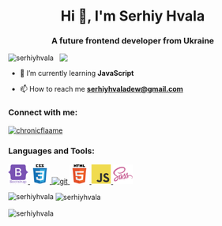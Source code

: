 <h1 align="center">Hi 👋, I'm Serhiy Hvala</h1>
<h3 align="center">A future frontend developer from Ukraine</h3>
<img align="right" width="400" src="https://i.pinimg.com/originals/e4/26/70/e426702edf874b181aced1e2fa5c6cde.gif">

<p align="left"> <img src="https://komarev.com/ghpvc/?username=serhiyhvala&label=Profile%20views&color=0e75b6&style=plastic" alt="serhiyhvala" /> </p>

- 🌱 I’m currently learning **JavaScript**

- 📫 How to reach me **serhiyhvaladew@gmail.com**

<h3 align="left">Connect with me:</h3>
<p align="left">
<a href="https://instagram.com/chronicflaame" target="blank"><img align="center" src="https://raw.githubusercontent.com/rahuldkjain/github-profile-readme-generator/master/src/images/icons/Social/instagram.svg" alt="chronicflaame" height="30" width="40" /></a>
</p>

<h3 align="left">Languages and Tools:</h3>
<p align="left"> <a href="https://getbootstrap.com" target="_blank" rel="noreferrer"> <img src="https://raw.githubusercontent.com/devicons/devicon/master/icons/bootstrap/bootstrap-plain-wordmark.svg" alt="bootstrap" width="40" height="40"/> </a> <a href="https://www.w3schools.com/css/" target="_blank" rel="noreferrer"> <img src="https://raw.githubusercontent.com/devicons/devicon/master/icons/css3/css3-original-wordmark.svg" alt="css3" width="40" height="40"/> </a> <a href="https://git-scm.com/" target="_blank" rel="noreferrer"> <img src="https://www.vectorlogo.zone/logos/git-scm/git-scm-icon.svg" alt="git" width="40" height="40"/> </a> <a href="https://www.w3.org/html/" target="_blank" rel="noreferrer"> <img src="https://raw.githubusercontent.com/devicons/devicon/master/icons/html5/html5-original-wordmark.svg" alt="html5" width="40" height="40"/> </a> <a href="https://developer.mozilla.org/en-US/docs/Web/JavaScript" target="_blank" rel="noreferrer"> <img src="https://raw.githubusercontent.com/devicons/devicon/master/icons/javascript/javascript-original.svg" alt="javascript" width="40" height="40"/> </a> <a href="https://sass-lang.com" target="_blank" rel="noreferrer"> <img src="https://raw.githubusercontent.com/devicons/devicon/master/icons/sass/sass-original.svg" alt="sass" width="40" height="40"/> </a> </p>

<p><img align="left" src="https://github-readme-stats.vercel.app/api/top-langs?username=serhiyhvala&show_icons=true&theme=dracula&locale=en&layout=compact" alt="serhiyhvala" /></p>

<p>&nbsp;<img align="center" src="https://github-readme-stats.vercel.app/api?username=serhiyhvala&show_icons=true&theme=dracula&locale=en" alt="serhiyhvala" /></p>

<p><img align="center" src="https://github-readme-streak-stats.herokuapp.com/?user=serhiyhvala&theme=highcontrast" alt="serhiyhvala" /></p>
